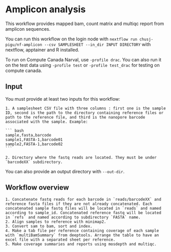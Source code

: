 # Amplicon analysis

This workflow provides mapped bam, count matrix and multiqc report from amplicon sequences.

You can run this workflow on the login node with `nextflow run chusj-pigu/nf-amplicon --csv SAMPLESHEET --in_dir INPUT DIRECTORY` with nextflow, apptainer and R installed.

To run on Compute Canada Narval, use `-profile drac`. You can also run it on the test data using `-profile test` or `-profile test_drac` for testing on compute canada.

## Input

You must provide at least two inputs for this workflow:

    1. A samplesheet CSV file with three columns : first one is the sample ID, second is the path to the directory containing reference files or path to the reference file, and third is the nanopore barcode associated with the sample. Example:

    ``` bash
    sample,fasta,barcode
    sample1,FASTA-1,barcode01
    sample2,FASTA-1,barcode02
    ```

    2. Directory where the fastq reads are located. They must be under `barcodeXX` subdirectory.

You can also provide an output directory with `--out-dir`.

## Workflow overview

    1. Concatenate fastq reads for each barcode in `reads/barcodeXX` and reference fasta files if they are not already concatenated. Each concatenated sample fastq files will be located in `reads` and named according to sample_id. Concatenated reference fastq will be located in `refs` and named according to subdirectory `FASTA` name.
    2. Align samples to reference with minimap2.
    3. Convert sam to bam, sort and index.
    4. Make a tab file per reference containing coverage of each sample with `multiBamSummary` from deeptools. Arrange the table to have an excel file with a separated sheet per reference.
    5. Make coverage summaries and reports using mosdepth and multiqc. 
